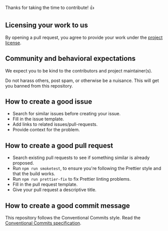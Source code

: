 Thanks for taking the time to contribute! :+1:

## Licensing your work to us

By opening a pull request, you agree to provide your work under the [project license](https://github.com/HonkingGoose/git-gosling/blob/main/LICENSE.md).

## Community and behavioral expectations

We expect you to be kind to the contributors and project maintainer(s).

Do not harass others, post spam, or otherwise be a nuisance.
This will get you banned from this repository.

## How to create a good issue

- Search for similar issues before creating your issue.
- Fill in the issue template.
- Add links to related issues/pull-requests.
- Provide context for the problem.

## How to create a good pull request

- Search existing pull requests to see if something similar is already proposed.
- Run `npm run smoketest`, to ensure you're following the Prettier style and that the build works.
- Run `npm run prettier-fix` to fix Prettier linting problems.
- Fill in the pull request template.
- Give your pull request a descriptive title.

## How to create a good commit message

This repository follows the Conventional Commits style.
Read the [Conventional Commits specification](https://www.conventionalcommits.org/en/v1.0.0/).
